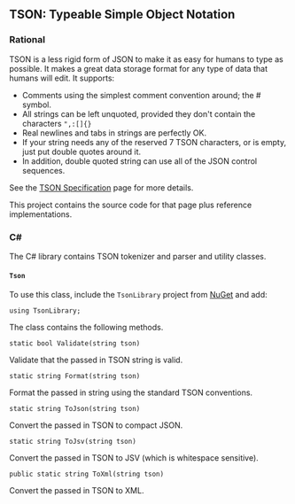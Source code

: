 ## TSON: Typeable Simple Object Notation

### Rational

TSON is a less rigid form of JSON to make it as easy for humans to type as possible.  It makes a great data storage format for any type of data that humans will edit.  It supports:

- Comments using the simplest comment convention around; the # symbol.
- All strings can be left unquoted, provided they don't contain the characters `",:[]{}`
- Real newlines and tabs in strings are perfectly OK.
- If your string needs any of the reserved 7 TSON characters, or is empty, just put double quotes around it.
- In addition, double quoted string can use all of the JSON control sequences. 

See the [TSON Specification](http://tsonspec) page for more details.

This project contains the source code for that page plus reference implementations.

### C&#35;

The C# library contains TSON tokenizer and parser and utility classes.

#### `Tson`

To use this class, include the `TsonLibrary` project from [NuGet](https://www.nuget.org/packages/TsonLibrary/) and add:

    using TsonLibrary;

The class contains the following methods.

`static bool Validate(string tson)`

Validate that the passed in TSON string is valid.

`static string Format(string tson)`

Format the passed in string using the standard TSON conventions.

`static string ToJson(string tson)`

Convert the passed in TSON to compact JSON.

`static string ToJsv(string tson)`

Convert the passed in TSON to JSV (which is whitespace sensitive).

`public static string ToXml(string tson)`

Convert the passed in TSON to XML.